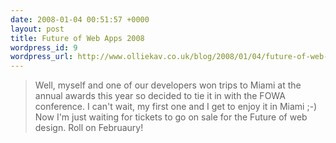 ```yaml
--- 
date: 2008-01-04 00:51:57 +0000
layout: post
title: Future of Web Apps 2008
wordpress_id: 9
wordpress_url: http://www.olliekav.co.uk/blog/2008/01/04/future-of-web-apps-2008/
---
```

>Well, myself and one of our developers won trips to Miami at the annual awards this year so decided to tie it in with the FOWA conference. I can't wait, my first one and I get to enjoy it in Miami ;-) Now I'm just waiting for tickets to go on sale for the Future of web design. Roll on Februaury!
